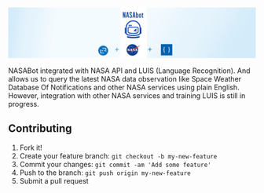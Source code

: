 ![logo header](https://raw.githubusercontent.com/Boriszn/NASAbot/master/assets/NASAbot.jpg  "logo header")

NASABot integrated with NASA API and LUIS (Language Recognition). And allows us to query the latest NASA data observation like  Space Weather Database Of Notifications and other NASA services using plain English. However, integration with other NASA services and training LUIS is still in progress.


## Contributing

1. Fork it!
2. Create your feature branch: `git checkout -b my-new-feature`
3. Commit your changes: `git commit -am 'Add some feature'`
4. Push to the branch: `git push origin my-new-feature`
5. Submit a pull request